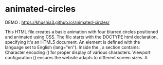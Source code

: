 # animated-circles

DEMO : https://khushia3.github.io/animated-circles/

This HTML file creates a basic animation with four blurred circles positioned and animated using CSS.
The file starts with the DOCTYPE html declaration, specifying it's an HTML5 document.
An <html> element is defined with the language set to English (lang="en").
Inside the <html>, a <head> section contains:
Character encoding (<meta charset="UTF-8">) for proper display of various characters.
Viewport configuration (<meta name="viewport" content="width=device-width, initial-scale=1.0">) ensures the website adapts to different screen sizes.
A <title> element (currently "Document") to display the page title.
A link (<link rel="stylesheet" href="style.css">) to a CSS stylesheet (assuming it exists) for styling the HTML elements.
The <body> section contains the main content of the webpage:
Four empty <div> elements with unique IDs (hero1, hero2, hero3, hero4) serve as placeholders for the circles.
Following the <body> is a CSS style block (<style>...</style>) that defines the styles for various elements:
A universal selector (*) resets margins, padding, and font family for all elements.
html and body are set to 100% height and width to fill the viewport.
body has a 50px padding applied.
Each #heroN element (where N is 1 to 4) is styled with:
Specific height and width based on viewport width (vw).
Background color for each circle.
A 50% border-radius to create circles.
A blur filter to soften the edges.
Absolute positioning to allow overlapping circles.
An animation named "anime" applied.
The @keyframes anime block defines the animation behavior:
Over a duration of 3 seconds, the circles alternate between a 10% left/top and right/bottom translation.
Functionality:

When loaded in a web browser, this code displays four blurred circles of different sizes and colors. They are positioned absolute and animated with a smooth translation effect.
